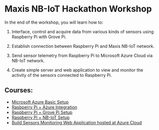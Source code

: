 # Maxis NB-IoT Hackathon Workshop

In the end of the workshop, you will learn how to:

1. Interface, control and acquire data from various kinds of sensors using Raspberry Pi with Grove Pi.

2. Establish connection between Raspberry Pi and Maxis NB-IoT network.

3. Send sensor telemetry from Raspberry Pi to Microsoft Azure Cloud via NB-IoT network.

4. Create simple server and web application to view and monitor the activity of the sensors connected to Raspberry Pi.

## Courses:
- [Microsoft Azure Basic Setup](../azure/index.md)
- [Rasbperry Pi + Azure Integration](./send_telemetry_to_azure.md)
- [Raspberry Pi + Grove Pi Setup](./grovepi.md)
- [Raspberry Pi + NB-IoT Setup](./nbiot.md)
- [Build Sensors Monitoring Web Application hosted at Azure Cloud]()


